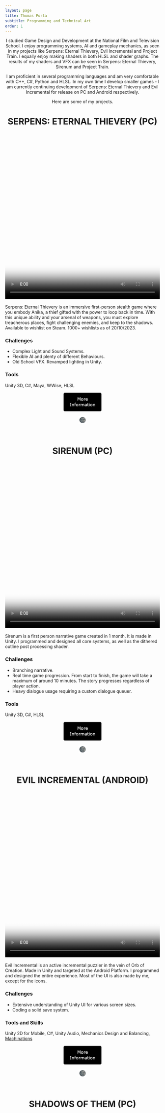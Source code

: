 ```yaml
---
layout: page
title: Thomas Porta
subtitle: Programming and Technical Art
order: 1
---
```


<p style="text-align: center;">I studied Game Design and Development at the National Film and Television School. I enjoy programming systems, AI and  gameplay mechanics, as seen in my projects like Serpens: Eternal Thievery, Evil Incremental and Project Train. I equally enjoy making shaders in both HLSL and shader graphs. The results of my shaders and VFX can be seen in Serpens: Eternal Thievery, Sirenum and Project Train. </p> 
<p style="text-align: center;"> I am proficient in several programming languages and am very comfortable with C++, C#, Python and HLSL. In my own time I develop smaller games - I am currently continuing development of Serpens: Eternal Thievery and Evil Incremental for release on PC and Android respectively.</p>
<p style="text-align: center;"> Here are some of my projects.</p>

<h1 style="text-align: center;">SERPENS: ETERNAL THIEVERY (PC)</h1>

<video width="100%" height="540" controls poster="/assets/img/Steam_MainCapsuleV3.png">
  <source src="assets/img/Serpens_PortfolioTrailer.mp4" type="video/mp4">
</video>

Serpens: Eternal Thievery is an immersive first-person stealth game where you embody Anika, a thief gifted with the power to loop back in time. With this unique ability and your arsenal of weapons, you must explore treacherous places, fight challenging enemies, and keep to the shadows. Available to wishlist on Steam. 1000+ wishlists as of 20/10/2023.

### Challenges

<ul>
  <li>Complex Light and Sound Systems.</li>
  <li>Flexible AI and plenty of different Behaviours.</li>
  <li>Old School VFX. Revamped lighting in Unity.</li>
</ul>

### Tools

Unity 3D, C#, Maya, WWise, HLSL

<a href="https://thomasporta.github.io/serpens">
<img 
    style="display: block; 
           margin-left: auto;
           margin-right: auto;
           width: 25%;"
    src="/assets/img/webMoreInfo.png" 
    alt="More Information">
  </a>

<img 
    style="display: block; 
           margin-left: auto;
           margin-right: auto;
           width: 5%;"
    src="/assets/img/paragraphBreak1.png" 
    alt="break">

<br/>

<h1 style="text-align: center;">SIRENUM (PC)</h1>

<video width="100%" height="540" controls poster="/assets/img/Sirenum4.png">
  <source src="/assets/img/SirenumTrailer.mp4" type="video/mp4">
</video>

Sirenum is a first person narrative game created in 1 month. It is made in Unity. 
I programmed and designed all core systems, as well as the dithered outline post processing shader.

### Challenges

<ul>
  <li>Branching narrative.</li>
  <li>Real time game progression. From start to finish, the game will take a maximum of around 10 minutes. The story progresses regardless of player action.</li>
  <li>Heavy dialogue usage requiring a custom dialogue queuer.</li>
</ul>

### Tools

Unity 3D, C#, HLSL

<a href="https://thomasporta.github.io/sirenum">
<img 
    style="display: block; 
           margin-left: auto;
           margin-right: auto;
           width: 25%;"
    src="/assets/img/webMoreInfo.png" 
    alt="More Information">
  </a>

<img 
    style="display: block; 
           margin-left: auto;
           margin-right: auto;
           width: 5%;"
    src="/assets/img/paragraphBreak1.png" 
    alt="break">

<br/>

<h1 style="text-align: center;">EVIL INCREMENTAL (ANDROID)</h1>

<video width="100%" height="540" controls poster="/assets/img/Portal.png">
  <source src="/assets/img/EI.mp4" type="video/mp4">
</video>

Evil Incremental is an active incremental puzzler in the vein of Orb of Creation.
Made in Unity and targeted at the Android Platform.
I programmed and designed the entire experience. Most of the UI is also made by me, except for the icons.

### Challenges

<ul>
  <li>Extensive understanding of Unity UI for various screen sizes.</li>
  <li>Coding a solid save system.</li>
</ul>

### Tools and Skills

Unity 2D for Mobile, C#, Unity Audio, Mechanics Design and Balancing, [Machinations](https://machinations.io)

<a href="https://thomasporta.github.io/evilincremental">
<img 
    style="display: block; 
           margin-left: auto;
           margin-right: auto;
           width: 25%;"
    src="/assets/img/webMoreInfo.png" 
    alt="More Information">
  </a>

<img 
    style="display: block; 
           margin-left: auto;
           margin-right: auto;
           width: 5%;"
    src="/assets/img/paragraphBreak1.png" 
    alt="break">
    
<br/>

<h1 style="text-align: center;">SHADOWS OF THEM (PC)</h1>

<video width="100%" height="540" controls poster="/assets/img/SOT1.png">
  <source src="/assets/img/ShadowsOfThemTrailer.mp4" type="video/mp4">
</video>

Shadows of Them is a Psychological Horror game set in the London Underground. It was selected for the Develop 2022 Indie Showcase.
My role involved programming core systems like train movement and dynamic events. I also took charge of lighting the game.

### Challenges

<ul>
  <li>Real time transition of train between station loops.</li>
  <li>Player movement on dynamic objects.</li>
</ul>

### Tools

Unity 3D, C#, Maya

<a href="https://thomasporta.github.io/shadowsofthem">
<img 
    style="display: block; 
           margin-left: auto;
           margin-right: auto;
           width: 25%;"
    src="/assets/img/webMoreInfo.png" 
    alt="More Information">
  </a>

<img 
    style="display: block; 
           margin-left: auto;
           margin-right: auto;
           width: 5%;"
    src="/assets/img/paragraphBreak1.png" 
    alt="break">
    
<br/>

<h1 style="text-align: center;">PROJECT TRAIN (PC)</h1>

<video width="100%" height="540" controls poster="/assets/img/PT1.png">
  <source src="/assets/img/PT.mp4" type="video/mp4">
</video>

Project Train is a retro FPS where you control a death train. The train has four shurikens that you can activate to kill demons that have infested the valley. This prototype consists of one level.

### Challenges

<ul>
  <li>Large amount of enemies existing simultaneously and extensive use of VFX (blood and attacks).</li> 
  <li>Train Physics.</li>
  <li>Enemy AI and sensory control.</li>
</ul>

### Tools

Unity 3D, C#, WWise, Maya, Shuriken Particle System

<a href="https://thomasporta.github.io/projecttrain">
<img 
    style="display: block; 
           margin-left: auto;
           margin-right: auto;
           width: 25%;"
    src="/assets/img/webMoreInfo.png" 
    alt="More Information">
  </a>

<img 
    style="display: block; 
           margin-left: auto;
           margin-right: auto;
           width: 5%;"
    src="/assets/img/paragraphBreak1.png" 
    alt="break">
    
<br/>

<h1 style="text-align: center;">HERD'EM (PC)</h1>

<video width="100%" height="540" controls poster="/assets/img/Rainy.JPG">
  <source src="/assets/img/HEHerding.mp4" type="video/mp4">
</video>

Herd'Em is a Couch Co-op Herding game that is played by one or two players. The players each control one dog or one player controls both. They must herd the sheep into the neighbouring enclosure. Made in Unity. 

### Challenges

<ul>
  <li>Coding a solid Herding algorithm with low performance cost amortized across frames. Each sheep's movement is updated each tick, which can be tweaked according to performance needs.</li>
  <li> Fully remappable user input since the game is played by two players on one keyboard.</li>
</ul>

### Tools

Unity 3D, C#, Unity Audio

<a href="https://thomasporta.github.io/herdem">
<img 
    style="display: block; 
           margin-left: auto;
           margin-right: auto;
           width: 25%;"
    src="/assets/img/webMoreInfo.png" 
    alt="More Information">
  </a>

<img 
    style="display: block; 
           margin-left: auto;
           margin-right: auto;
           width: 5%;"
    src="/assets/img/paragraphBreak1.png" 
    alt="break">
    
<br/>
